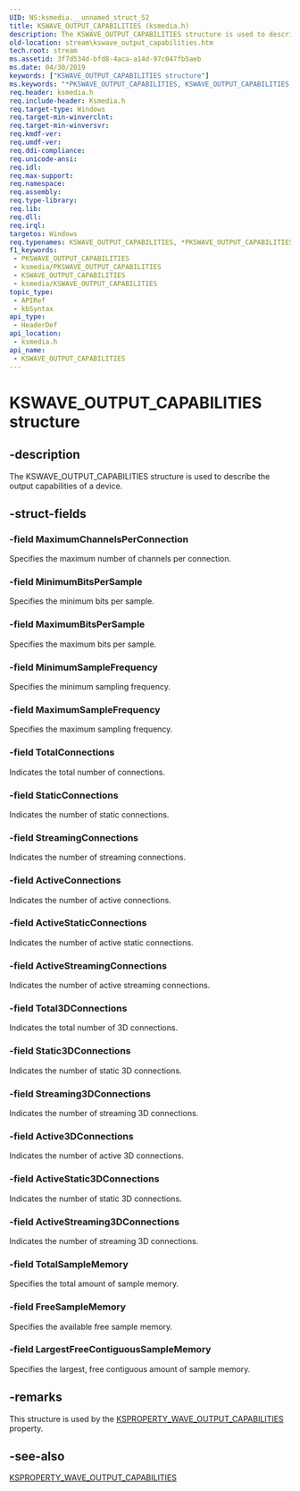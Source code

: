 ```yaml
---
UID: NS:ksmedia.__unnamed_struct_52
title: KSWAVE_OUTPUT_CAPABILITIES (ksmedia.h)
description: The KSWAVE_OUTPUT_CAPABILITIES structure is used to describe the output capabilities of a device.
old-location: stream\kswave_output_capabilities.htm
tech.root: stream
ms.assetid: 3f7d534d-bfd8-4aca-a14d-97c047fb5aeb
ms.date: 04/30/2019
keywords: ["KSWAVE_OUTPUT_CAPABILITIES structure"]
ms.keywords: "*PKSWAVE_OUTPUT_CAPABILITIES, KSWAVE_OUTPUT_CAPABILITIES, KSWAVE_OUTPUT_CAPABILITIES structure [Streaming Media Devices], PKSWAVE_OUTPUT_CAPABILITIES, PKSWAVE_OUTPUT_CAPABILITIES structure pointer [Streaming Media Devices], dvdref_7660f724-15c2-419f-a0d9-c432069547a3.xml, ksmedia/KSWAVE_OUTPUT_CAPABILITIES, ksmedia/PKSWAVE_OUTPUT_CAPABILITIES, stream.kswave_output_capabilities"
req.header: ksmedia.h
req.include-header: Ksmedia.h
req.target-type: Windows
req.target-min-winverclnt: 
req.target-min-winversvr: 
req.kmdf-ver: 
req.umdf-ver: 
req.ddi-compliance: 
req.unicode-ansi: 
req.idl: 
req.max-support: 
req.namespace: 
req.assembly: 
req.type-library: 
req.lib: 
req.dll: 
req.irql: 
targetos: Windows
req.typenames: KSWAVE_OUTPUT_CAPABILITIES, *PKSWAVE_OUTPUT_CAPABILITIES
f1_keywords:
 - PKSWAVE_OUTPUT_CAPABILITIES
 - ksmedia/PKSWAVE_OUTPUT_CAPABILITIES
 - KSWAVE_OUTPUT_CAPABILITIES
 - ksmedia/KSWAVE_OUTPUT_CAPABILITIES
topic_type:
 - APIRef
 - kbSyntax
api_type:
 - HeaderDef
api_location:
 - ksmedia.h
api_name:
 - KSWAVE_OUTPUT_CAPABILITIES
---
```


# KSWAVE_OUTPUT_CAPABILITIES structure


## -description

The KSWAVE_OUTPUT_CAPABILITIES structure is used to describe the output capabilities of a device.

## -struct-fields

### -field MaximumChannelsPerConnection

Specifies the maximum number of channels per connection.

### -field MinimumBitsPerSample

Specifies the minimum bits per sample.

### -field MaximumBitsPerSample

Specifies the maximum bits per sample.

### -field MinimumSampleFrequency

Specifies the minimum sampling frequency.

### -field MaximumSampleFrequency

Specifies the maximum sampling frequency.

### -field TotalConnections

Indicates the total number of connections.

### -field StaticConnections

Indicates the number of static connections.

### -field StreamingConnections

Indicates the number of streaming connections.

### -field ActiveConnections

Indicates the number of active connections.

### -field ActiveStaticConnections

Indicates the number of active static connections.

### -field ActiveStreamingConnections

Indicates the number of active streaming connections.

### -field Total3DConnections

Indicates the total number of 3D connections.

### -field Static3DConnections

Indicates the number of static 3D connections.

### -field Streaming3DConnections

Indicates the number of streaming 3D connections.

### -field Active3DConnections

Indicates the number of active 3D connections.

### -field ActiveStatic3DConnections

Indicates the number of static 3D connections.

### -field ActiveStreaming3DConnections

Indicates the number of streaming 3D connections.

### -field TotalSampleMemory

Specifies the total amount of sample memory.

### -field FreeSampleMemory

Specifies the available free sample memory.

### -field LargestFreeContiguousSampleMemory

Specifies the largest, free contiguous amount of sample memory.

## -remarks

This structure is used by the <a href="/windows-hardware/drivers/stream/ksproperty-wave-output-capabilities">KSPROPERTY_WAVE_OUTPUT_CAPABILITIES</a> property.

## -see-also

<a href="/windows-hardware/drivers/stream/ksproperty-wave-output-capabilities">KSPROPERTY_WAVE_OUTPUT_CAPABILITIES</a>